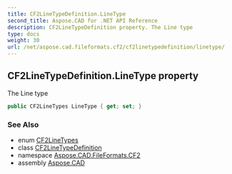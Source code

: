 ```yaml
---
title: CF2LineTypeDefinition.LineType
second_title: Aspose.CAD for .NET API Reference
description: CF2LineTypeDefinition property. The Line type
type: docs
weight: 30
url: /net/aspose.cad.fileformats.cf2/cf2linetypedefinition/linetype/
---
```

## CF2LineTypeDefinition.LineType property

The Line type

```csharp
public CF2LineTypes LineType { get; set; }
```

### See Also

* enum [CF2LineTypes](../../cf2linetypes/)
* class [CF2LineTypeDefinition](../)
* namespace [Aspose.CAD.FileFormats.CF2](../../cf2linetypedefinition/)
* assembly [Aspose.CAD](../../../)


